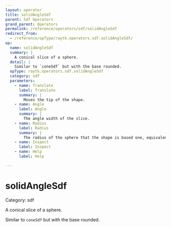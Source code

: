 ```yaml
---
layout: operator
title: solidAngleSdf
parent: Sdf Operators
grand_parent: Operators
permalink: /reference/operators/sdf/solidAngleSdf
redirect_from:
  - /reference/opType/raytk.operators.sdf.solidAngleSdf/
op:
  name: solidAngleSdf
  summary: |
    A conical slice of a sphere.
  detail: |
    Similar to `coneSdf` but with the base rounded.
  opType: raytk.operators.sdf.solidAngleSdf
  category: sdf
  parameters:
    - name: Translate
      label: Translate
      summary: |
        Moves the tip of the shape.
    - name: Angle
      label: Angle
      summary: |
        The angle width of the slice.
    - name: Radius
      label: Radius
      summary: |
        The radius of the sphere that the shape is based one, equivalent to the distance from the tip to the base.
    - name: Inspect
      label: Inspect
    - name: Help
      label: Help

---
```


# solidAngleSdf

Category: sdf



A conical slice of a sphere.

Similar to `coneSdf` but with the base rounded.